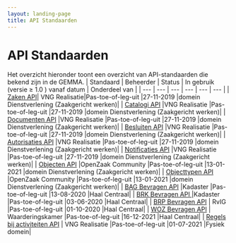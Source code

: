 ```yaml
---
layout: landing-page
title: API Standaarden
---
```

# API Standaarden
Het overzicht hieronder toont een overzicht van API-standaarden die bekend zijn in de GEMMA.
| Standaard   | Beheerder   | Status   | In gebruik (versie ≥ 1.0 ) vanaf datum | Onderdeel van |
| --- | --- | --- | --- | --- | --- |
| [Zaken API](https://vng-realisatie.github.io/gemma-zaken/)| VNG Realisatie|Pas-toe-of-leg-uit  |27-11-2019 |domein Dienstverlening (Zaakgericht werken)|
| [Catalogi API](https://catalogi-api.vng.cloud)                 |VNG Realisatie        |Pas-toe-of-leg-uit   |27-11-2019 |domein Dienstverlening (Zaakgericht werken)|
| [Documenten API](https://catalogi-api.vng.cloud)               |VNG Realisatie        |Pas-toe-of-leg-uit   |27-11-2019 |domein Dienstverlening (Zaakgericht werken)|
| [Besluiten API](https://besluiten-api.vng.cloud)               |VNG Realisatie        |Pas-toe-of-leg-uit   |27-11-2019 |domein Dienstverlening (Zaakgericht werken)|
| [Autorisaties API](https://catalogi-api.vng.cloud)             |VNG Realisatie        |Pas-toe-of-leg-uit   |27-11-2019 |domein Dienstverlening (Zaakgericht werken)|
| [Notificaties API](https://notificaties-api.vng.cloud)          |VNG Realisatie        |Pas-toe-of-leg-uit   |27-11-2019 |domein Dienstverlening (Zaakgericht werken)|
| [Objecten API](https://github.com/maykinmedia/objects-api/)                |OpenZaak Community       |Pas-toe-of-leg-uit   |13-01-2021 |domein Dienstverlening (Zaakgericht werken)|
| [Objecttypen API](https://github.com/maykinmedia/objecttypes-api)            |OpenZaak Community       |Pas-toe-of-leg-uit   |13-01-2021 |domein Dienstverlening (Zaakgericht werken)|
| [BAG Bevragen API](https://github.com/VNG-Realisatie/Haal-Centraal-BAG-bevragen/)          |Kadaster        |Pas-toe-of-leg-uit   |13-08-2020 |Haal Centraal|
| [BRK Bevragen API  ](https://github.com/VNG-Realisatie/Haal-Centraal-BRK-bevragen/)      |Kadaster        |Pas-toe-of-leg-uit   |03-06-2020 |Haal Centraal|
| [BRP Bevragen API](https://github.com/BRP-API/Haal-Centraal-BRP-bevragen/) |	RvIG        |Pas-toe-of-leg-uit   |01-10-2020 |Haal Centraal|
| [WOZ Bevragen API](https://github.com/VNG-Realisatie/Haal-Centraal-WOZ-bevragen/) |	Waarderingskamer        |Pas-toe-of-leg-uit   |16-12-2021 |Haal Centraal|
| [Regels bij activiteiten API](https://github.com/VNG-Realisatie/Regels-bij-activiteiten) |	VNG Realisatie        |Pas-toe-of-leg-uit   |01-07-2021 |Fysiek domein|
